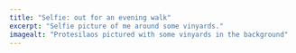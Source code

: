 ```yaml
---
title: "Selfie: out for an evening walk"
excerpt: "Selfie picture of me around some vinyards."
imagealt: "Protesilaos pictured with some vinyards in the background"
---
```

